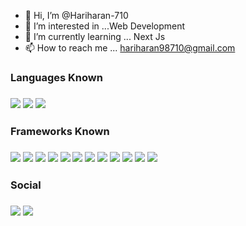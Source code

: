 - 👋 Hi, I’m @Hariharan-710
- 👀 I’m interested in ...Web Development
- 🌱 I’m currently learning ... Next Js
- 📫 How to reach me ... hariharan98710@gmail.com

<!---
Hariharan-710/Hariharan-710 is a ✨ special ✨ repository because its `README.md` (this file) appears on your GitHub profile.
You can click the Preview link to take a look at your changes.
--->
<h3>Languages Known<h3>

 <img src="https://img.shields.io/badge/HTML5-E34F26?style=for-the-badge&logo=html5&logoColor=white">  <img src="https://img.shields.io/badge/CSS3-1572B6?style=for-the-badge&logo=css3&logoColor=white">  <img src="https://img.shields.io/badge/JavaScript-F7DF1E?style=for-the-badge&logo=javascript&logoColor=black">
  
<h3>Frameworks Known <h3>
 
  <img src="https://img.shields.io/badge/React-20232A?style=for-the-badge&logo=react&logoColor=61DAFB">  <img src="https://img.shields.io/badge/Node.js-339933?style=for-the-badge&logo=nodedotjs&logoColor=white">  <img src="https://img.shields.io/badge/Tailwind_CSS-38B2AC?style=for-the-badge&logo=tailwind-css&logoColor=white">  <img src="https://img.shields.io/badge/Redux-593D88?style=for-the-badge&logo=redux&logoColor=white">  <img src="https://img.shields.io/badge/styled--components-DB7093?style=for-the-badge&logo=styled-components&logoColor=white">  <img src="https://img.shields.io/badge/npm-CB3837?style=for-the-badge&logo=npm&logoColor=white">  <img src="https://img.shields.io/badge/Sass-CC6699?style=for-the-badge&logo=sass&logoColor=white">  <img src="https://img.shields.io/badge/Material--UI-0081CB?style=for-the-badge&logo=material-ui&logoColor=white">  <img src="https://img.shields.io/badge/React_Router-CA4245?style=for-the-badge&logo=react-router&logoColor=white">  <img src="https://img.shields.io/badge/firebase-ffca28?style=for-the-badge&logo=firebase&logoColor=black">  <img src="https://img.shields.io/badge/Git-F05032?style=for-the-badge&logo=git&logoColor=white">  <img src="https://img.shields.io/badge/next.js-000000?style=for-the-badge&logo=nextdotjs&logoColor=white">
   
<h3>Social<h3>

<a href="https://www.linkedin.com/in/hariharan-710/" target="blank"><img src="https://img.shields.io/badge/LinkedIn-0077B5?style=for-the-badge&logo=linkedin&logoColor=white"></a>  <a href="https://github.com/Hariharan-710" target="blank"><img src="https://img.shields.io/badge/GitHub-100000?style=for-the-badge&logo=github&logoColor=white"></a>
